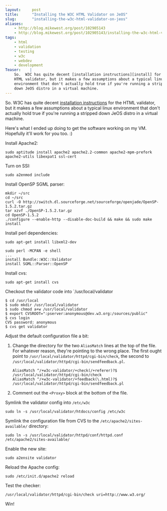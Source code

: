 ```yaml
---
layout:     post
title:      "Installing the W3C HTML Validator on JeOS"
slug:       "installing-the-w3c-html-validator-on-jeos"
aliases:
    - http://blog.mikewest.org/post/102905143
    - http://blog.mikewest.org/post/102905143/installing-the-w3c-html-validator-on-jeos
tags: 
    - html
    - validation
    - testing
    - w3c
    - webdev
    - development
Teaser:    |
    So.  W3C has quite decent [installation instructions][install] for the 
    HTML validator, but it makes a few assumptions about a typical linux 
    environment that don't actually hold true if you're running a stripped 
    down JeOS distro in a virtual machine.
---
```

So.  W3C has quite decent [installation instructions][install] for the HTML
validator, but it makes a few assumptions about a typical linux environment
that don't actually hold true if you're running a stripped down JeOS distro in
a virtual machine.

Here's what I ended up doing to get the software working on my VM.  Hopefully
it'll work for you too.  :)

[install]: http://validator.w3.org/docs/install.html

Install Apache2:

    sudo aptitude install apache2 apache2.2-common apache2-mpm-prefork apache2-utils libexpat1 ssl-cert

Turn on SSI:

    sudo a2enmod include

Install OpenSP SGML parser:

    mkdir ~/src
    cd ~/src
    curl -O http://switch.dl.sourceforge.net/sourceforge/openjade/OpenSP-1.5.2.tar.gz
    tar xzvf ./OpenSP-1.5.2.tar.gz
    cd OpenSP-1.5.2
    ./configure --enable-http --disable-doc-build && make && sudo make install

Install perl dependencies:

    sudo apt-get install libxml2-dev

    sudo perl -MCPAN -e shell
    ...
    install Bundle::W3C::Validator
    install SGML::Parser::OpenSP

Install cvs:

    sudo apt-get install cvs

Checkout the validator code into `/usr/local/validator

    $ cd /usr/local
    $ sudo mkdir /usr/local/validator
    $ sudo chmod a+w /usr/local/validator
    $ export CVSROOT=":pserver:anonymous@dev.w3.org:/sources/public"
    $ cvs login
    CVS password: anonymous
    $ cvs get validator

Adjust the default configuration file a bit:

1.  Change the directory for the two `AliasMatch` lines at the top of the file.  For whatever reason, they're pointing to the wrong place.  The first ought point to `/usr/local/validator/httpd/cgi-bin/check`, the second to `/usr/local/validator/httpd/cgi-bin/sendfeedback.pl`.
    
        AliasMatch ^/+w3c-validator/+check(/+referer)?$   /usr/local/validator/httpd/cgi-bin/check
        AliasMatch ^/+w3c-validator/+feedback(\.html)?$ /usr/local/validator/httpd/cgi-bin/sendfeedback.pl
    
2.  Comment out the `<Proxy>` block at the bottom of the file.

Symlink the validator config into `/etc/w3c`

    sudo ln -s /usr/local/validator/htdocs/config /etc/w3c

Symlink the configuration file from CVS to the `/etc/apache2/sites-available/` directory:

    sudo ln -s /usr/local/validator/httpd/conf/httpd.conf /etc/apache2/sites-available/

Enable the new site:

    sudo a2ensite validator

Reload the Apache config:

    sudo /etc/init.d/apache2 reload

Test the checker:

    /usr/local/validator/httpd/cgi-bin/check uri=http://www.w3.org/

Win!
